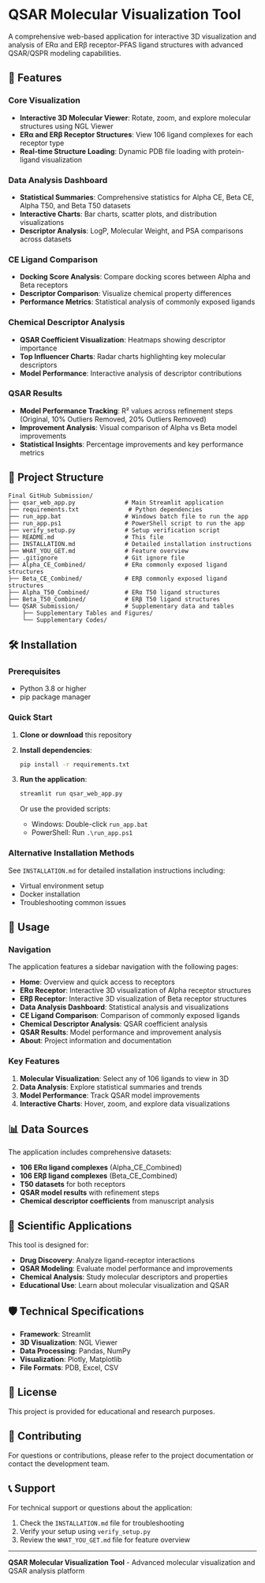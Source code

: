 # QSAR Molecular Visualization Tool

A comprehensive web-based application for interactive 3D visualization and analysis of ERα and ERβ receptor-PFAS ligand structures with advanced QSAR/QSPR modeling capabilities.

## 🚀 Features

### Core Visualization
- **Interactive 3D Molecular Viewer**: Rotate, zoom, and explore molecular structures using NGL Viewer
- **ERα and ERβ Receptor Structures**: View 106 ligand complexes for each receptor type
- **Real-time Structure Loading**: Dynamic PDB file loading with protein-ligand visualization

### Data Analysis Dashboard
- **Statistical Summaries**: Comprehensive statistics for Alpha CE, Beta CE, Alpha T50, and Beta T50 datasets
- **Interactive Charts**: Bar charts, scatter plots, and distribution visualizations
- **Descriptor Analysis**: LogP, Molecular Weight, and PSA comparisons across datasets

### CE Ligand Comparison
- **Docking Score Analysis**: Compare docking scores between Alpha and Beta receptors
- **Descriptor Comparison**: Visualize chemical property differences
- **Performance Metrics**: Statistical analysis of commonly exposed ligands

### Chemical Descriptor Analysis
- **QSAR Coefficient Visualization**: Heatmaps showing descriptor importance
- **Top Influencer Charts**: Radar charts highlighting key molecular descriptors
- **Model Performance**: Interactive analysis of descriptor contributions

### QSAR Results
- **Model Performance Tracking**: R² values across refinement steps (Original, 10% Outliers Removed, 20% Outliers Removed)
- **Improvement Analysis**: Visual comparison of Alpha vs Beta model improvements
- **Statistical Insights**: Percentage improvements and key performance metrics

## 📁 Project Structure

```
Final GitHub Submission/
├── qsar_web_app.py              # Main Streamlit application
├── requirements.txt              # Python dependencies
├── run_app.bat                  # Windows batch file to run the app
├── run_app.ps1                  # PowerShell script to run the app
├── verify_setup.py              # Setup verification script
├── README.md                    # This file
├── INSTALLATION.md              # Detailed installation instructions
├── WHAT_YOU_GET.md              # Feature overview
├── .gitignore                   # Git ignore file
├── Alpha_CE_Combined/           # ERα commonly exposed ligand structures
├── Beta_CE_Combined/            # ERβ commonly exposed ligand structures
├── Alpha_T50_Combined/          # ERα T50 ligand structures
├── Beta_T50_Combined/           # ERβ T50 ligand structures
└── QSAR Submission/             # Supplementary data and tables
    ├── Supplementary Tables and Figures/
    └── Supplementary Codes/
```

## 🛠️ Installation

### Prerequisites
- Python 3.8 or higher
- pip package manager

### Quick Start
1. **Clone or download** this repository
2. **Install dependencies**:
   ```bash
   pip install -r requirements.txt
   ```
3. **Run the application**:
   ```bash
   streamlit run qsar_web_app.py
   ```
   
   Or use the provided scripts:
   - Windows: Double-click `run_app.bat`
   - PowerShell: Run `.\run_app.ps1`

### Alternative Installation Methods
See `INSTALLATION.md` for detailed installation instructions including:
- Virtual environment setup
- Docker installation
- Troubleshooting common issues

## 🎯 Usage

### Navigation
The application features a sidebar navigation with the following pages:
- **Home**: Overview and quick access to receptors
- **ERα Receptor**: Interactive 3D visualization of Alpha receptor structures
- **ERβ Receptor**: Interactive 3D visualization of Beta receptor structures
- **Data Analysis Dashboard**: Statistical analysis and visualizations
- **CE Ligand Comparison**: Comparison of commonly exposed ligands
- **Chemical Descriptor Analysis**: QSAR coefficient analysis
- **QSAR Results**: Model performance and improvement analysis
- **About**: Project information and documentation

### Key Features
1. **Molecular Visualization**: Select any of 106 ligands to view in 3D
2. **Data Analysis**: Explore statistical summaries and trends
3. **Model Performance**: Track QSAR model improvements
4. **Interactive Charts**: Hover, zoom, and explore data visualizations

## 📊 Data Sources

The application includes comprehensive datasets:
- **106 ERα ligand complexes** (Alpha_CE_Combined)
- **106 ERβ ligand complexes** (Beta_CE_Combined)
- **T50 datasets** for both receptors
- **QSAR model results** with refinement steps
- **Chemical descriptor coefficients** from manuscript analysis

## 🔬 Scientific Applications

This tool is designed for:
- **Drug Discovery**: Analyze ligand-receptor interactions
- **QSAR Modeling**: Evaluate model performance and improvements
- **Chemical Analysis**: Study molecular descriptors and properties
- **Educational Use**: Learn about molecular visualization and QSAR

## 🛡️ Technical Specifications

- **Framework**: Streamlit
- **3D Visualization**: NGL Viewer
- **Data Processing**: Pandas, NumPy
- **Visualization**: Plotly, Matplotlib
- **File Formats**: PDB, Excel, CSV

## 📝 License

This project is provided for educational and research purposes.

## 🤝 Contributing

For questions or contributions, please refer to the project documentation or contact the development team.

## 📞 Support

For technical support or questions about the application:
1. Check the `INSTALLATION.md` file for troubleshooting
2. Verify your setup using `verify_setup.py`
3. Review the `WHAT_YOU_GET.md` file for feature overview

---

**QSAR Molecular Visualization Tool** - Advanced molecular visualization and QSAR analysis platform
